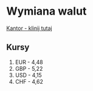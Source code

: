 # Wymiana walut
[Kantor - klinij tutaj](https://mojz3szp.github.io/kantor/kantor.html)

## Kursy
1. EUR - 4,48
2. GBP - 5,22
3. USD - 4,15
4. CHF - 4,62